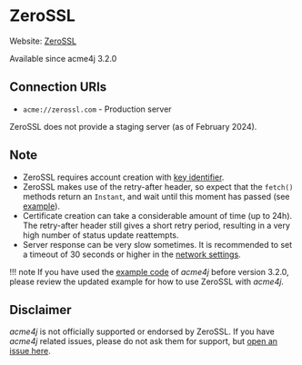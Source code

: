 # ZeroSSL

Website: [ZeroSSL](https://zerossl.com)

Available since acme4j 3.2.0

## Connection URIs

* `acme://zerossl.com` - Production server

ZeroSSL does not provide a staging server (as of February 2024).

## Note

* ZeroSSL requires account creation with [key identifier](../usage/account.md#external-account-binding).
* ZeroSSL makes use of the retry-after header, so expect that the `fetch()` methods return an `Instant`, and wait until this moment has passed (see [example](../example.md)).
* Certificate creation can take a considerable amount of time (up to 24h). The retry-after header still gives a short retry period, resulting in a very high number of status update reattempts.
* Server response can be very slow sometimes. It is recommended to set a timeout of 30 seconds or higher in the [network settings](../usage/advanced.md#network-settings).

!!! note
    If you have used the [example code](../example.md) of _acme4j_ before version 3.2.0, please review the updated example for how to use ZeroSSL with _acme4j_.

## Disclaimer

_acme4j_ is not officially supported or endorsed by ZeroSSL. If you have _acme4j_ related issues, please do not ask them for support, but [open an issue here](https://codeberg.org/shred/acme4j/issues).
